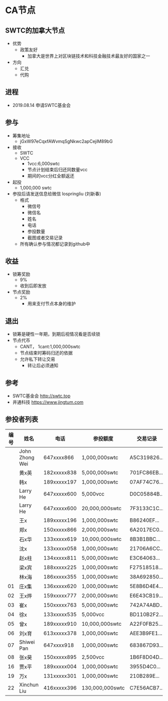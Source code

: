 # CA节点

## SWTC的加拿大节点
  - 优势
    - 政策友好
      - 加拿大是世界上对区块链技术和科技金融技术最友好的国家之一
  - 方向
    - 汇兑
    - 代购

## 进程
  - 2019.08.14  申请SWTC基金会

## 参与 
  - 筹集地址
    - jGxW97eCqxfAWvmqSgNkwc2apCejiM89bG
  - 接收
    - SWTC
    - VCC
      - 1vcc:6,000swtc
      - 节点计划结束后归还同数量vcc
      - 期间的vcc分红全额返还
  - 起投
    - 1,000,000 swtc
  - 参投后请发送信息给微信 lospringliu (刘新春)
    - 格式
      - 微信号
      - 微信名
      - 姓名
      - 电话
      - 参投数量
      - 截图或者交易记录
    - 所有确认参与情况都记录到github中

## 收益
  - 锁筹奖励
    - 9%
    - 收到后即发放
  - 节点奖励
    - 2%
      - 用来支付节点本身的维护

## 退出
  - 锁筹是硬性一年期，到期后视情况看是否续锁
  - 节点代币
    - CANT， 1cant:1,000,000swtc
    - 节点结束时筹码归还的依据
    - 允许私下转让交易
      - 转让后必须通知

## 参考
  - SWTC基金会 http://swtc.top
  - 井通科技   https://www.jingtum.com

## 参投者列表
|编号|姓名|电话|参投额度|交易记录|参投地址|对应代币|
|----|----|----|--------|--------|--------|--------|
||John Zhong Wei|647xxxx866|1,000,000swtc|A5C319826...|jUA9T...|1cant|
||黄x英|182xxxxx838|5,000,000swtc|701FC86EB...|j9FBz...|5cant|
||韩x|189xxxxx197|1,000,000swtc|07AF74C76...|jhdoA..|1cant|
||Larry He|647xxxxx600|5,000vcc  |D0C05884B...|jBwdz...|40cant|
||Larry He|647xxxxx600|20,000,000swtc |7F3133C1C...|jBwdz...|20cant|
||王x  |189xxxxx196|1,000,000swtc|B86240EF...|j4peP...|1cant|
||郑x  |150xxxxx866|2,000,000swtc|6A2017EC0...|jL4vC...|2cant|
||石x华|133xxxxx619|10,000,000swtc|8B3B1BBC...|jDs6T...|10cant|
||沈x|133xxxxx058|1,000,000swtc|21706A6CC...|jMN3h...|1cant|
||赵x柱|134xxxxx811|5,000,000swtc|E3C64063...|jL7rm...|5cant|
||梁x宾|188xxxxx225|1,000,000swtc|F27518518...|jaTFA...|1cant|
||林x海|186xxxxx355|1,000,000swtc|38A692850...|jEzS7...|1cant|
|01|庄x集|136xxxxx620|1,000,000swtc|5E8B6D4E4...|jExg7...|1cant|
|02|王x烨|159xxxxx777|2,000,000swtc|E6E43CB19...|jBRAQ...|2cant|
|03|崔x  |150xxxxx763|5,000,000swtc|742A74ABD...|jasejT...|5cant|
|04|徐x  |133xxxxx535|5,000vcc     |BD110B2F2...|jMbmo...|40cant|
|05|曾x  |189xxxxx910|10,000,000swtc|A22F0FB25...|jUFD7...|10cant|
|06|刘x育|613xxxxx378|1,000,000swtc|AEE3B9FE1...|jLrJNp...|1cant|
|07|Shiwei Pan|647xxxx918|1,000,000swtc|683867D93...|jUEvu...|1cant|
|08|张x昊|150xxxxx895|2,500vcc     |1B6F8D04D...|jQBEg...|20cant|
|16|贾x平|189xxxxx004|1,000,000swtc|3955D4C0...|jMkqu...|1cant|
|19|万x|131xxxxx301|1,000,000swtc|210B289E...|jnM9c...|1cant|
|22|Xinchun Liu|416xxxxx396|130,000,000swtc|C7E56ACB7...|jLvo6...|130cant|
